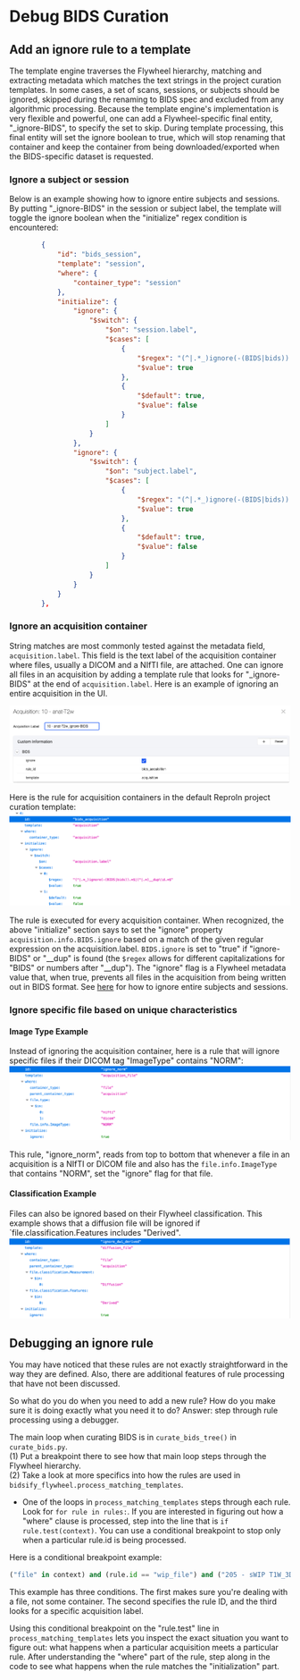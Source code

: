 # Debug BIDS Curation

## Add an ignore rule to a template
The template engine traverses the Flywheel hierarchy, matching and extracting metadata which matches the text strings in the project curation templates. In some cases, a set of scans, sessions, or subjects should be ignored, skipped during the renaming to BIDS spec and excluded from any algorithmic processing. Because the template engine's implementation is very flexible and powerful, one can add a Flywheel-specific final entity, "_ignore-BIDS", to specify the set to skip. During template processing, this final entity will set the ignore boolean to true, which will stop renaming that container and keep the container from being downloaded/exported when the BIDS-specific dataset is requested.

### Ignore a subject or session
Below is an example showing how to ignore entire subjects and sessions. By putting "_ignore-BIDS" in the session or subject label, the template will toggle the ignore boolean when the "initialize" regex condition is encountered:

```json
        {
            "id": "bids_session",
            "template": "session",
            "where": {
                "container_type": "session"
            },
            "initialize": {
                "ignore": {
                    "$switch": {
                        "$on": "session.label",
                        "$cases": [
                            {
                                "$regex": "(^|.*_)ignore(-(BIDS|bids)).*$",
                                "$value": true
                            },
                            {
                                "$default": true,
                                "$value": false
                            }
                        ]
                    }
                },
                "ignore": {
                    "$switch": {
                        "$on": "subject.label",
                        "$cases": [
                            {
                                "$regex": "(^|.*_)ignore(-(BIDS|bids)).*$",
                                "$value": true
                            },
                            {
                                "$default": true,
                                "$value": false
                            }
                        ]
                    }
                }
            }
        },
```

### Ignore an acquisition container
String matches are most commonly tested against the metadata field, `acquisition.label`.  This field is the text label of the acquisition container where files, usually a DICOM and a NIfTI file, are attached. One can ignore all files in an acquisition by adding a template rule that looks for "_ignore-BIDS" at the end of `acquisition.label`. Here is an example of ignoring an entire acquisition in the UI.

![ignore_bids_acq.png](pics/add_ignore_rule/ignore_bids_acq.png)

Here is the rule for acquisition containers in the default ReproIn project curation template:
![acquisition-rule.png](pics/add_ignore_rule/acquisition-rule.png)

The rule is executed for every acquisition container.  When recognized, the above "initialize" section says to set the "ignore" property `acquisition.info.BIDS.ignore` based on a match of the given regular expression on the acquisition.label.  `BIDS.ignore` is set to "true" if "ignore-BIDS" or "__dup" is found (the `$regex` allows for different capitalizations for "BIDS" or numbers after "__dup").  The "ignore" flag is a Flywheel metadata value that, when true, prevents all files in the acquisition from being written out in BIDS format.  See [here](Ignore_ses-subj.md) for how to ignore entire subjects and sessions.

### Ignore specific file based on unique characteristics
#### Image Type Example
Instead of ignoring the acquisition container, here is a rule that will ignore specific files if their DICOM tag "ImageType" contains "NORM":
![ignore-norm.png](pics/add_ignore_rule/ignore-norm.png)

This rule, "ignore_norm", reads from top to bottom that whenever a file in an acquisition is a NIfTI or DICOM file and also has the `file.info.ImageType` that contains "NORM", set the "ignore" flag for that file.
   
#### Classification Example
Files can also be ignored based on their Flywheel classification. This example shows that a diffusion file will be ignored if `file.classification.Features includes "Derived".
![ignore-derived.png](pics/add_ignore_rule/ignore-derived.png)

## Debugging an ignore rule
You may have noticed that these rules are not exactly straightforward in the way they are defined.  Also, there are additional features of rule processing that have not been discussed.  

So what do you do when you need to add a new rule?  How do you make sure it is doing exactly what you need it to do?  Answer: step through rule processing using a debugger.

The main loop when curating BIDS is in `curate_bids_tree()` in `curate_bids.py`.  
(1) Put a breakpoint there to see how that main loop steps through the Flywheel hierarchy.  
(2) Take a look at more specifics into how the rules are used in `bidsify_flywheel.process_matching_templates`.  
- One of the loops in `process_matching_templates` steps through each rule.  Look for `for rule in rules:`.  If you are interested in figuring out how a "where" clause is processed, step into the line that is `if rule.test(context)`.  You can use a conditional breakpoint to stop only when a particular rule.id is being processed.  

Here is a conditional breakpoint example:
```python
("file" in context) and (rule.id == "wip_file") and ("205 - sWIP T1W_3D_IRCstandard32 SENSE avg" in context["acquisition"].data["label"])
```
This example has three conditions. The first makes sure you're dealing with a file, not some container.  The second specifies the rule ID, and the third looks for a specific acquisition label.  

Using this conditional breakpoint on the "rule.test" line in `process_matching_templates` lets you inspect the exact situation you want to figure out: what happens when a particular acquisition meets a particular rule.  After understanding the "where" part of the rule, step along in the code to see what happens when the rule matches the "initialization" part.